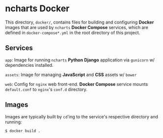 # ncharts Docker

This directory, `docker/`, contains files for building and configuring **Docker** images that are used by `ncharts` **Docker Compose** services, which are defined in `docker-compose*.yml` in the root directory of this project.

## Services

`app`: Image for running `ncharts` **Python** **Django** application via `gunicorn` w/ dependencies installed.

`assets`: Image for managing **JavaScript** and **CSS** assets w/ `bower`

`web`: Config for `nginx` web front-end. **Docker Compose** service mounts `default.conf` to `nginx`'s `conf.d` directory.

## Images

Images are typically built by `cd`'ing to the service's respective directory and running:

```sh
$ docker build .
```
